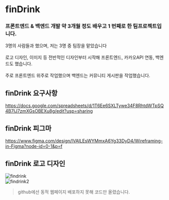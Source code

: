 # finDrink
### 프론트엔드 & 백엔드 개발 약 3개월 정도 배우고 1 번째로 한 팀프로젝트입니다.
3명의 사람들과 했으며, 저는 3명 중 팀장을 맡았습니다
<br><br>
로고 디자인, 이미지 등 전반적인 디자인부터 시작해 프론트엔드, 카카오API 연동, 백엔드도 했습니다.
<br><br>
주로 프론트엔드 위주로 작업했으며 백엔드는 커뮤니티 게시판을 작업했습니다.

## finDrink 요구사항
https://docs.google.com/spreadsheets/d/1T6Ee6SXLTywe34F8RhtdWTpSQ4B7IJ7zmXGsOBEXu8g/edit?usp=sharing

## finDrink 피그마
https://www.figma.com/design/lVAlLEsWYMmxA6Yg33DyD4/Wireframing-in-Figma?node-id=0-1&p=f

## finDrink 로고 디자인
![findrink](https://github.com/user-attachments/assets/3a58bda3-628e-4547-97f3-775f311b0a81)
<br>![findrink2](https://github.com/user-attachments/assets/02bbf79e-9bcd-4b4e-8768-761d5d9b1d69)


> github에선 동적 웹페이지 배포하지 못해 코드만 올렸습니다.

